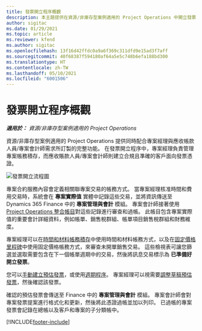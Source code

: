 ```yaml
---
title: 發票開立程序概觀
description: 本主題提供在資源/非庫存型案例適用的 Project Operations 中開立發票的程序概觀。
author: sigitac
ms.date: 01/29/2021
ms.topic: article
ms.reviewer: kfend
ms.author: sigitac
ms.openlocfilehash: 13f16d42ffdc0a9a6f369c311dfd9e15ad3f7aff
ms.sourcegitcommit: 40f68387f594180af64a5e5c748b6efa188bd300
ms.translationtype: HT
ms.contentlocale: zh-TW
ms.lasthandoff: 05/10/2021
ms.locfileid: "6001506"
---
```

# <a name="invoicing-process-overview"></a>發票開立程序概觀

_**適用於：** 資源/非庫存型案例適用的 Project Operations_

資源/非庫存型案例適用的 Project Operations 提供同時配合專案經理與應收帳款人員/專案會計師需求所訂製的完整功能。 在發票開立程序中，專案經理負責管理專案帳務積存，而應收賬款人員/專案會計師則建立合規且準確的客戶面向發票憑證。

![發票開立流程圖](./media/invoicing-flow.png)

專案合約服務內容會定義相關聯專案交易的帳務方式。 當專案經理核准時間和費用交易時，系統會在 **專案實際值** 實體中記錄這些交易，並將資訊傳送至 Dynamics 365 Finance 中的 **專案管理與會計** 模組。 專案會計師接著使用 [Project Operations 整合帳目](../project-accounting/project-operations-integration-journal.md)對這些記錄進行審查和過帳。 此帳目包含專案實際值的重要會計詳細資料，例如帳單、銷售稅群組、帳單項目銷售稅群組和財務維度。

專案經理可以在[時間和材料帳務積存](../proforma-invoicing/manage-billing-backlog.md#time-and-material-billing-backlog)中使用時間和材料帳務方式，以及在[固定價格里程碑](../proforma-invoicing/manage-billing-backlog.md#fixed-price-milestones)中使用固定價格帳務方式，來審查未開單銷售交易。 這些檢視表可讓您篩選並選取需要包含在下一個帳單週期中的交易，然後將訊息交易標示為 **已準備好開立發票**。

您可以[手動建立預估發票](../proforma-invoicing/create-manual-proforma-invoice.md)，或使用[週期程序](../proforma-invoicing/configure-automated-invoice-creation.md)。 專案經理可以視需要[調整草稿預估發票](../proforma-invoicing/manage-proforma-invoice.md)，然後確認該發票。

確認的預估發票會傳送至 Finance 中的 **專案管理與會計** 模組。 專案會計師會對專案發票提案進行格式化和更新，然後將此憑證過帳並加以列印。 已過帳的專案發票會記錄在總帳以及客戶和專案的子分類帳中。


[!INCLUDE[footer-include](../includes/footer-banner.md)]